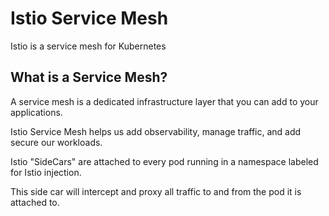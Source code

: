 # Istio Service Mesh

Istio is a service mesh for Kubernetes

## What is a Service Mesh?

A service mesh is a dedicated infrastructure layer that you can add to your applications.

Istio Service Mesh helps us add observability, manage traffic, and add secure our workloads.

Istio "SideCars" are attached to every pod running in a namespace labeled for Istio injection.

This side car will intercept and proxy all traffic to and from the pod it is attached to.